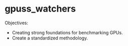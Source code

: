 # gpuss_watchers
Objectives: 
- Creating strong foundations for benchmarking GPUs.
- Create a standardized methodology.
